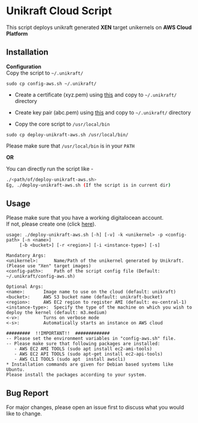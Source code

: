 # Unikraft Cloud Script

This script deploys unikraft generated **XEN** target unikernels on **AWS Cloud Platform**

## Installation

**Configuration**  
Copy the script to `~/.unikraft/`

```
sudo cp config-aws.sh ~/.unikraft/
``` 
- Create a certificate (xyz.pem) using [this](https://docs.aws.amazon.com/acm/latest/userguide/import-certificate-api-cli.html) and copy to `~/.unikraft/` directory
- Create key pair (abc.pem) using [this](https://docs.aws.amazon.com/AWSEC2/latest/UserGuide/ec2-key-pairs.html) and copy to `~/.unikraft/` directory

- Copy the core script to `/usr/local/bin`

```
sudo cp deploy-unikraft-aws.sh /usr/local/bin/
```
Please make sure that `/usr/local/bin` is in your `PATH`

**OR**

You can directly run the script like - 

```bash
./<path/of/deploy-unikraft-aws.sh>
Eg, ./deploy-unikraft-aws.sh (If the script is in current dir)
```


## Usage
Please make sure that you have a working digitalocean account.  
If not, please create one (click [here](https://aws.amazon.com/)).
 

```
usage: ./deploy-unikraft-aws.sh [-h] [-v] -k <unikernel> -p <config-path> [-n <name>]
     [-b <bucket>] [-r <region>] [-i <instance-type>] [-s]

Mandatory Args:
<unikernel>: 	  Name/Path of the unikernel generated by Unikraft.(Please use "Xen" target images) 
<config-path>:	  Path of the script config file (Default: ~/.unikraft/config-aws.sh)

Optional Args:
<name>: 	  Image name to use on the cloud (default: unikraft)
<bucket>: 	  AWS S3 bucket name (default: unikraft-bucket)
<region>: 	  AWS EC2 region to register AMI (default: eu-central-1)
<instance-type>:  Specify the type of the machine on which you wish to deploy the kernel (default: m3.medium) 
<-v>: 		  Turns on verbose mode
<-s>: 		  Automatically starts an instance on AWS cloud

#########  !!IMPORTANT!!  #############
-- Please set the environment variables in "config-aws.sh" file.
-- Please make sure that following packages are installed:
   - AWS EC2 AMI TOOLS (sudo apt install ec2-ami-tools)
   - AWS EC2 API TOOLS (sudo apt-get install ec2-api-tools)
   - AWS CLI TOOLS (sudo apt  install awscli) 
* Installation commands are given for Debian based systems like Ubuntu.
Please install the packages according to your system.

```

## Bug Report
For major changes, please open an issue first to discuss what you would like to change.
